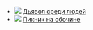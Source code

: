 * ![](/books/sf/Аркадий%20Натанович%20Стругацкий/Дьявол%20среди%20людей.jpg) [Дьявол среди людей](/books/sf/Аркадий%20Натанович%20Стругацкий/Дьявол%20среди%20людей)
* ![](/books/sf/Аркадий%20Натанович%20Стругацкий/Пикник%20на%20обочине.jpg) [Пикник на обочине](/books/sf/Аркадий%20Натанович%20Стругацкий/Пикник%20на%20обочине)